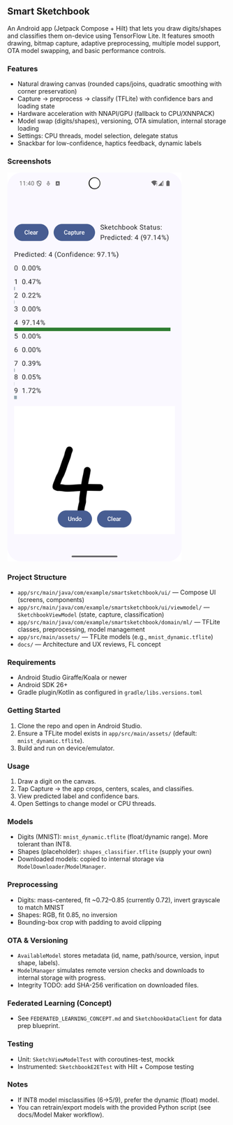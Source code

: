 ## Smart Sketchbook

An Android app (Jetpack Compose + Hilt) that lets you draw digits/shapes and classifies them on-device using TensorFlow Lite. It features smooth drawing, bitmap capture, adaptive preprocessing, multiple model support, OTA model swapping, and basic performance controls.

### Features
- Natural drawing canvas (rounded caps/joins, quadratic smoothing with corner preservation)
- Capture → preprocess → classify (TFLite) with confidence bars and loading state
- Hardware acceleration with NNAPI/GPU (fallback to CPU/XNNPACK)
- Model swap (digits/shapes), versioning, OTA simulation, internal storage loading
- Settings: CPU threads, model selection, delegate status
- Snackbar for low-confidence, haptics feedback, dynamic labels

### Screenshots

<img src="images/Screenshot_20251017_234059.png" alt="Sketch Screen" width="400"/>

### Project Structure
- `app/src/main/java/com/example/smartsketchbook/ui/` — Compose UI (screens, components)
- `app/src/main/java/com/example/smartsketchbook/ui/viewmodel/` — `SketchbookViewModel` (state, capture, classification)
- `app/src/main/java/com/example/smartsketchbook/domain/ml/` — TFLite classes, preprocessing, model management
- `app/src/main/assets/` — TFLite models (e.g., `mnist_dynamic.tflite`)
- `docs/` — Architecture and UX reviews, FL concept

### Requirements
- Android Studio Giraffe/Koala or newer
- Android SDK 26+
- Gradle plugin/Kotlin as configured in `gradle/libs.versions.toml`

### Getting Started
1. Clone the repo and open in Android Studio.
2. Ensure a TFLite model exists in `app/src/main/assets/` (default: `mnist_dynamic.tflite`).
3. Build and run on device/emulator.

### Usage
1. Draw a digit on the canvas.
2. Tap Capture → the app crops, centers, scales, and classifies.
3. View predicted label and confidence bars.
4. Open Settings to change model or CPU threads.

### Models
- Digits (MNIST): `mnist_dynamic.tflite` (float/dynamic range). More tolerant than INT8.
- Shapes (placeholder): `shapes_classifier.tflite` (supply your own)
- Downloaded models: copied to internal storage via `ModelDownloader`/`ModelManager`.

### Preprocessing
- Digits: mass-centered, fit ~0.72–0.85 (currently 0.72), invert grayscale to match MNIST
- Shapes: RGB, fit 0.85, no inversion
- Bounding-box crop with padding to avoid clipping

### OTA & Versioning
- `AvailableModel` stores metadata (id, name, path/source, version, input shape, labels).
- `ModelManager` simulates remote version checks and downloads to internal storage with progress.
- Integrity TODO: add SHA-256 verification on downloaded files.

### Federated Learning (Concept)
- See `FEDERATED_LEARNING_CONCEPT.md` and `SketchbookDataClient` for data prep blueprint.

### Testing
- Unit: `SketchViewModelTest` with coroutines-test, mockk
- Instrumented: `SketchbookE2ETest` with Hilt + Compose testing

### Notes
- If INT8 model misclassifies (6→5/9), prefer the dynamic (float) model.
- You can retrain/export models with the provided Python script (see docs/Model Maker workflow).



